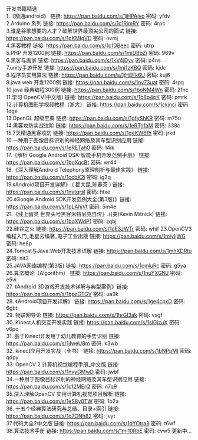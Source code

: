 开发书籍精选  </br>
1.《精通android》   链接: https://pan.baidu.com/s/1jHPAjvo 密码: yfdv </br>
2.Arduino 系列   链接: https://pan.baidu.com/s/1c1RimRY 密码: 4rpc   </br>
3.谁是谷歌想要的人才？破解世界最顶尖公司的面试  链接: https://pan.baidu.com/s/1pKMIgVD 密码: nvmj   </br>
4.黑客教程  链接: https://pan.baidu.com/s/1c1DBeec 密码: utrp   </br>
5.PHP 开发1200例   链接: https://pan.baidu.com/s/1miDBbZi 密码: 969v   </br>
6.黑客与画家   链接: https://pan.baidu.com/s/1kV4jDyv 密码: p4ns   </br>
7.unity手游开发  链接: https://pan.baidu.com/s/1mi1zKBQ 密码: kjdc   </br>
8.程序员实用算法  链接: https://pan.baidu.com/s/1jH8Fk6U 密码: kuj6   </br>
9.java web 开发1200例  链接: https://pan.baidu.com/s/1nv73uat 密码: 4rpq </br>
10.java 经典编程300例  链接: https://pan.baidu.com/s/1boNM4Wn 密码: 2fnc </br>
11.学习 OpenCV(中文版)   链接: https://pan.baidu.com/s/1b8p4pK 密码: pmrk  </br>
12.计算机图形学视频教程（浙大）   链接: https://pan.baidu.com/s/1ckjnci 密码: 1dge </br>
13.OpenGL 超级宝典  链接: https://pan.baidu.com/s/1gfyShKR 密码: m75u  </br>
14.黑客攻防实战进阶    链接: https://pan.baidu.com/s/1eRTgfaM 密码: 338c </br>
15.7天精通黑客攻防  链接: https://pan.baidu.com/s/1geKW8fh 密码: jrkd  </br>
16.一种用于图像目标识别的神经网络及其车型识别应用    链接: https://pan.baidu.com/s/1eRETah0 密码: 14ik </br>
17.《解析 Google Android DSK-智能手机开发范例手册》 链接: https://pan.baidu.com/s/1boXqcBt 密码: wr44 </br>
18.《深入理解Android Telephony原理剖析与最佳实践》 链接: https://pan.baidu.com/s/1ccbK2i 密码: ig3q </br>
19.《Android项目开发详解》.( 翟大昆,陈春茶 ) 链接: https://pan.baidu.com/s/1nvtqrsl 密码: htxe </br>
20.《Google Android SDK开发范例大全(第3版)》链接: https://pan.baidu.com/s/1pLAhjVt 密码: 5m4e </br>
21.《线上幽灵 世界头号黑客米特尼克自传》.((美)Kevin Mitnick) 链接: https://pan.baidu.com/s/1boXWdP1 密码: zqbj</br>
22.硅谷之火   链接: https://pan.baidu.com/s/1dE3zWTr 密码: whif
23.OpenCV3编程入门_毛星云编著_电子工业出版 链接: https://pan.baidu.com/s/1miyIjWG 密码: he6p  </br>
24.Tomcat与Java.Web开发技术详解 链接: https://pan.baidu.com/s/1mhXDRtu 密码: nit3 </br>
25.JAVA网络编程(第3版)  链接: https://pan.baidu.com/s/1cmluRc 密码: g5ya </br>
26.算法概论（Algorithm）  链接: https://pan.baidu.com/s/1nuYXGNJ 密码: e5vi </br>
27.  《Android 3D游戏开发技术详解与典型案例》链接: https://pan.baidu.com/s/1bpzGTGV 密码: ua9k </br>
28.  《Android项目开发详解》  链接: https://pan.baidu.com/s/1ge4cpxD 密码: 6gbt  </br>
29.  物联网导论  链接: https://pan.baidu.com/s/1hrGl3ak 密码: vsgf </br>
30.  Kinect人机交互开发实践 链接: https://pan.baidu.com/s/1slGjzuX 密码: v6pc </br>
31.  基于Kinect开发用于幼儿教育的手势识别   链接: https://pan.baidu.com/s/1jIweU8m 密码: k3wb </br>
32.  kinect应用开发实战（全书）  链接: https://pan.baidu.com/s/1bNPpMI 密码: qdpy </br>
33. OpenCV 2 计算机视觉编程手册_中文版  链接: https://pan.baidu.com/s/1nvyGMwD 密码: jwbf</br>
34.一种用于图像目标识别的神经网络及其车型识别应用  链接: https://pan.baidu.com/s/1c12MErQ 密码: n7q9 </br>
35.深入理解OpenCV 实用计算机视觉项目解析   链接: https://pan.baidu.com/s/1eS8y0TW 密码: 1b2a </br>
36. 十五个经典算法研究与总结、目录+索引   链接: https://pan.baidu.com/s/1o7ONh82 密码: jvyt </br>
37.代码大全2中文版   链接: https://pan.baidu.com/s/1qYOtra8 密码: t6wf </br>
38.算法技术手册  链接: https://pan.baidu.com/s/1mi10RbE 密码: cvw5
更新中...
